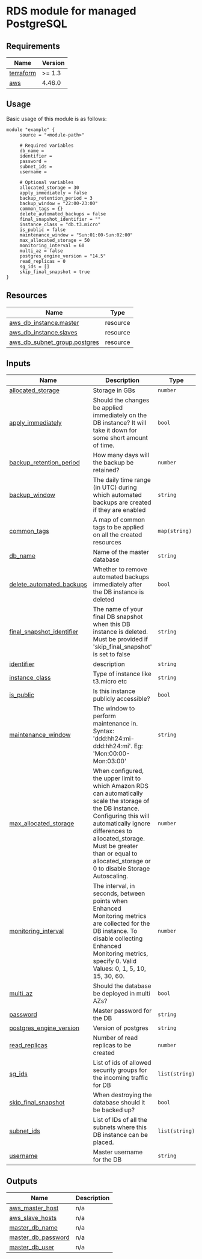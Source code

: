 # RDS module for managed PostgreSQL

<!-- BEGIN_TF_DOCS -->
## Requirements

| Name | Version |
|------|---------|
| <a name="requirement_terraform"></a> [terraform](#requirement\_terraform) | >= 1.3 |
| <a name="requirement_aws"></a> [aws](#requirement\_aws) | 4.46.0 |
## Usage
Basic usage of this module is as follows:
```hcl
module "example" {
	 source = "<module-path>"

	 # Required variables
	 db_name = 
	 identifier = 
	 password = 
	 subnet_ids = 
	 username = 

	 # Optional variables
	 allocated_storage = 30
	 apply_immediately = false
	 backup_retention_period = 3
	 backup_window = "22:00-23:00"
	 common_tags = {}
	 delete_automated_backups = false
	 final_snapshot_identifier = ""
	 instance_class = "db.t3.micro"
	 is_public = false
	 maintenance_window = "Sun:01:00-Sun:02:00"
	 max_allocated_storage = 50
	 monitoring_interval = 60
	 multi_az = false
	 postgres_engine_version = "14.5"
	 read_replicas = 0
	 sg_ids = []
	 skip_final_snapshot = true
}
```
## Resources

| Name | Type |
|------|------|
| [aws_db_instance.master](https://registry.terraform.io/providers/hashicorp/aws/4.46.0/docs/resources/db_instance) | resource |
| [aws_db_instance.slaves](https://registry.terraform.io/providers/hashicorp/aws/4.46.0/docs/resources/db_instance) | resource |
| [aws_db_subnet_group.postgres](https://registry.terraform.io/providers/hashicorp/aws/4.46.0/docs/resources/db_subnet_group) | resource |
## Inputs

| Name | Description | Type | Default | Required |
|------|-------------|------|---------|:--------:|
| <a name="input_allocated_storage"></a> [allocated\_storage](#input\_allocated\_storage) | Storage in GBs | `number` | `30` | no |
| <a name="input_apply_immediately"></a> [apply\_immediately](#input\_apply\_immediately) | Should the changes be applied immediately on the DB instance? It will take it down for some short amount of time. | `bool` | `false` | no |
| <a name="input_backup_retention_period"></a> [backup\_retention\_period](#input\_backup\_retention\_period) | How many days will the backup be retained? | `number` | `3` | no |
| <a name="input_backup_window"></a> [backup\_window](#input\_backup\_window) | The daily time range (in UTC) during which automated backups are created if they are enabled | `string` | `"22:00-23:00"` | no |
| <a name="input_common_tags"></a> [common\_tags](#input\_common\_tags) | A map of common tags to be applied on all the created resources | `map(string)` | `{}` | no |
| <a name="input_db_name"></a> [db\_name](#input\_db\_name) | Name of the master database | `string` | n/a | yes |
| <a name="input_delete_automated_backups"></a> [delete\_automated\_backups](#input\_delete\_automated\_backups) | Whether to remove automated backups immediately after the DB instance is deleted | `bool` | `false` | no |
| <a name="input_final_snapshot_identifier"></a> [final\_snapshot\_identifier](#input\_final\_snapshot\_identifier) | The name of your final DB snapshot when this DB instance is deleted. Must be provided if 'skip\_final\_snapshot' is set to false | `string` | `""` | no |
| <a name="input_identifier"></a> [identifier](#input\_identifier) | description | `string` | n/a | yes |
| <a name="input_instance_class"></a> [instance\_class](#input\_instance\_class) | Type of instance like t3.micro etc | `string` | `"db.t3.micro"` | no |
| <a name="input_is_public"></a> [is\_public](#input\_is\_public) | Is this instance publicly accessible? | `bool` | `false` | no |
| <a name="input_maintenance_window"></a> [maintenance\_window](#input\_maintenance\_window) | The window to perform maintenance in. Syntax: 'ddd:hh24:mi-ddd:hh24:mi'. Eg: 'Mon:00:00-Mon:03:00' | `string` | `"Sun:01:00-Sun:02:00"` | no |
| <a name="input_max_allocated_storage"></a> [max\_allocated\_storage](#input\_max\_allocated\_storage) | When configured, the upper limit to which Amazon RDS can automatically scale the storage of the DB instance. Configuring this will automatically ignore differences to allocated\_storage. Must be greater than or equal to allocated\_storage or 0 to disable Storage Autoscaling. | `number` | `50` | no |
| <a name="input_monitoring_interval"></a> [monitoring\_interval](#input\_monitoring\_interval) | The interval, in seconds, between points when Enhanced Monitoring metrics are collected for the DB instance. To disable collecting Enhanced Monitoring metrics, specify 0. Valid Values: 0, 1, 5, 10, 15, 30, 60. | `number` | `60` | no |
| <a name="input_multi_az"></a> [multi\_az](#input\_multi\_az) | Should the database be deployed in multi AZs? | `bool` | `false` | no |
| <a name="input_password"></a> [password](#input\_password) | Master password for the DB | `string` | n/a | yes |
| <a name="input_postgres_engine_version"></a> [postgres\_engine\_version](#input\_postgres\_engine\_version) | Version of postgres | `string` | `"14.5"` | no |
| <a name="input_read_replicas"></a> [read\_replicas](#input\_read\_replicas) | Number of read replicas to be created | `number` | `0` | no |
| <a name="input_sg_ids"></a> [sg\_ids](#input\_sg\_ids) | List of ids of allowed security groups for the incoming traffic for DB | `list(string)` | `[]` | no |
| <a name="input_skip_final_snapshot"></a> [skip\_final\_snapshot](#input\_skip\_final\_snapshot) | When destroying the database should it be backed up? | `bool` | `true` | no |
| <a name="input_subnet_ids"></a> [subnet\_ids](#input\_subnet\_ids) | List of IDs of all the subnets where this DB instance can be placed. | `list(string)` | n/a | yes |
| <a name="input_username"></a> [username](#input\_username) | Master username for the DB | `string` | n/a | yes |
## Outputs

| Name | Description |
|------|-------------|
| <a name="output_aws_master_host"></a> [aws\_master\_host](#output\_aws\_master\_host) | n/a |
| <a name="output_aws_slave_hosts"></a> [aws\_slave\_hosts](#output\_aws\_slave\_hosts) | n/a |
| <a name="output_master_db_name"></a> [master\_db\_name](#output\_master\_db\_name) | n/a |
| <a name="output_master_db_password"></a> [master\_db\_password](#output\_master\_db\_password) | n/a |
| <a name="output_master_db_user"></a> [master\_db\_user](#output\_master\_db\_user) | n/a |
<!-- END_TF_DOCS -->
